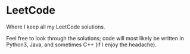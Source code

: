 # LeetCode
Where I keep all my LeetCode solutions.

Feel free to look through the solutions; code will most likely be written in Python3, Java, and sometimes C++ (if I enjoy the headache).
